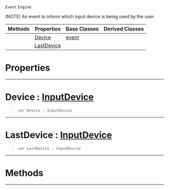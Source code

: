  `Event` `Engine`



(NOTE) An event to inform which input device is being used by the user.

|Methods|Properties|Base Classes|Derived Classes|
|---|---|---|---|
| |[Device](inputdeviceevent.md#device-zilch-engine-docum)|[event](event.md)| |
| |[LastDevice](inputdeviceevent.md#lastdevice-zilch-engine-d)| | |


 #  Properties


---  
 #  Device : [InputDevice](../enum_reference.md#inputdevice)

> 
> ```TS:Nada
> var Device : InputDevice


---  
 #  LastDevice : [InputDevice](../enum_reference.md#inputdevice)

> 
> ```TS:Nada
> var LastDevice : InputDevice


---  
 #  Methods


---  
 

 